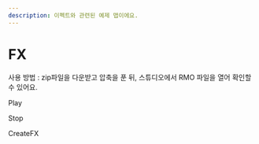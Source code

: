 ```yaml
---
description: 이펙트와 관련된 예제 맵이에요.
---
```


# FX

사용 방법 : zip파일을 다운받고 압축을 푼 뒤, 스튜디오에서 RMO 파일을 열어 확인할 수 있어요.



Play

Stop

CreateFX

